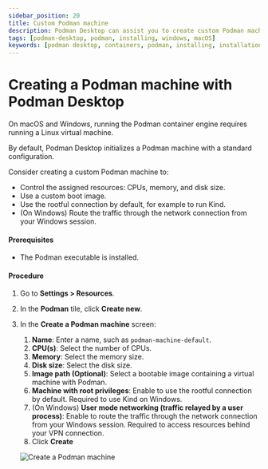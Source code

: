 ```yaml
---
sidebar_position: 20
title: Custom Podman machine
description: Podman Desktop can assist you to create custom Podman machine on Windows and macOS.
tags: [podman-desktop, podman, installing, windows, macOS]
keywords: [podman desktop, containers, podman, installing, installation, windows, macos, podman machine]
---
```


# Creating a Podman machine with Podman Desktop

On macOS and Windows, running the Podman container engine requires running a Linux virtual machine.

By default, Podman Desktop initializes a Podman machine with a standard configuration.

Consider creating a custom Podman machine to:

- Control the assigned resources: CPUs, memory, and disk size.
- Use a custom boot image.
- Use the rootful connection by default, for example to run Kind.
- (On Windows) Route the traffic through the network connection from your Windows session.

#### Prerequisites

- The Podman executable is installed.

#### Procedure

1. Go to **Settings > Resources**.
1. In the **Podman** tile, click **Create new**.
1. In the **Create a Podman machine** screen:

   1. **Name**:
      Enter a name, such as `podman-machine-default`.
   1. **CPU(s)**:
      Select the number of CPUs.
   1. **Memory**:
      Select the memory size.
   1. **Disk size**:
      Select the disk size.
   1. **Image path (Optional)**:
      Select a bootable image containing a virtual machine with Podman.
   1. **Machine with root privileges**:
      Enable to use the rootful connection by default.
      Required to use Kind on Windows.
   1. (On Windows) **User mode networking (traffic relayed by a user process)**:
      Enable to route the traffic through the network connection from your Windows session.
      Required to access resources behind your VPN connection.
   1. Click **Create**

   ![Create a Podman machine](/docs/installation/img/create-a-podman-machine.png)
